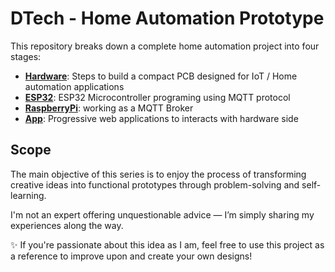 # DTech - Home Automation Prototype
This repository breaks down a complete home automation project into four stages:

- [**Hardware**](https://github.com/Yonyar/DTech-HW/tree/main/Hardware): Steps to build a compact PCB designed for IoT / Home automation applications
- [**ESP32**](https://github.com/Yonyar/DTech-HW/tree/main/ESP32): ESP32 Microcontroller programing using MQTT protocol
- [**RaspberryPi**](https://github.com/Yonyar/DTech-HW/tree/main/RaspberryPi): working as a MQTT Broker
- [**App**](https://github.com/Yonyar/DTech-HW/tree/main/App): Progressive web applications to interacts with hardware side

## Scope
The main objective of this series is to enjoy the process of transforming creative ideas into functional prototypes through problem-solving and self-learning.  

I'm not an expert offering unquestionable advice — I’m simply sharing my experiences along the way. 

✨ If you're passionate about this idea as I am, feel free to use this project as a reference to improve upon and create your own designs!